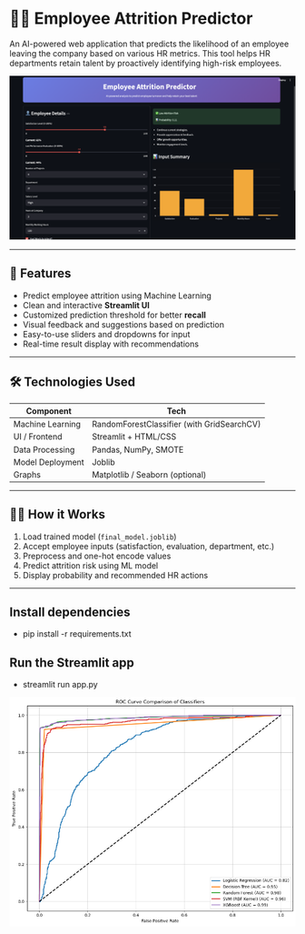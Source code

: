# 🧑‍💼 Employee Attrition Predictor

An AI-powered web application that predicts the likelihood of an employee leaving the company based on various HR metrics. This tool helps HR departments retain talent by proactively identifying high-risk employees.

![image alt](https://github.com/agrawal508/Employee-Attrition-Machine-Learning-Project/blob/42c426a9bc1272527f145fc80fd0c04030beb32a/Front_page.png)

---

## 🚀 Features

- Predict employee attrition using Machine Learning
- Clean and interactive **Streamlit UI**
- Customized prediction threshold for better **recall**
- Visual feedback and suggestions based on prediction
- Easy-to-use sliders and dropdowns for input
- Real-time result display with recommendations

---

## 🛠️ Technologies Used

| Component         | Tech                             |
|------------------|----------------------------------|
| Machine Learning | RandomForestClassifier (with GridSearchCV) |
| UI / Frontend    | Streamlit + HTML/CSS             |
| Data Processing  | Pandas, NumPy, SMOTE              |
| Model Deployment | Joblib                           |
| Graphs           | Matplotlib / Seaborn (optional)  |

---

## 🧑‍💻 How it Works

1. Load trained model (`final_model.joblib`)
2. Accept employee inputs (satisfaction, evaluation, department, etc.)
3. Preprocess and one-hot encode values
4. Predict attrition risk using ML model
5. Display probability and recommended HR actions

---


## Install dependencies
  - pip install -r requirements.txt

## Run the Streamlit app
  - streamlit run app.py


![image alt](https://github.com/agrawal508/Employee-Attrition-Machine-Learning-Project/blob/40f1430d7bd8bf7306a5de5e173c8a72b4030baf/output.png)
